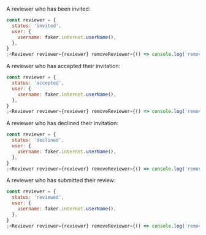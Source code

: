 A reviewer who has been invited:

```js
const reviewer = {
  status: 'invited',
  user: {
    username: faker.internet.userName(),
  },
}
;<Reviewer reviewer={reviewer} removeReviewer={() => console.log('remove')} />
```

A reviewer who has accepted their invitation:

```js
const reviewer = {
  status: 'accepted',
  user: {
    username: faker.internet.userName(),
  },
}
;<Reviewer reviewer={reviewer} removeReviewer={() => console.log('remove')} />
```

A reviewer who has declined their invitation:

```js
const reviewer = {
  status: 'declined',
  user: {
    username: faker.internet.userName(),
  },
}
;<Reviewer reviewer={reviewer} removeReviewer={() => console.log('remove')} />
```

A reviewer who has submitted their review:

```js
const reviewer = {
  status: 'reviewed',
  user: {
    username: faker.internet.userName(),
  },
}
;<Reviewer reviewer={reviewer} removeReviewer={() => console.log('remove')} />
```
